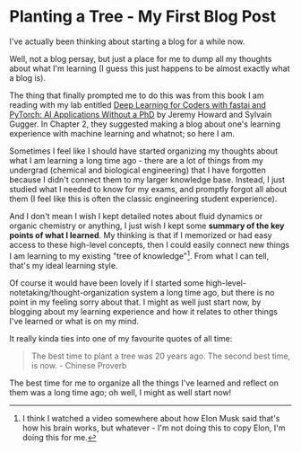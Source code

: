 # Planting a Tree - My First Blog Post

I've actually been thinking about starting a blog for a while now. 

Well, not a blog persay, but just a place for me to dump all my thoughts about what I'm learning (I guess this just happens to be almost exactly what a blog is).

The thing that finally prompted me to do this was from this book I am reading with my lab entitled [Deep Learning for Coders with fastai and PyTorch: AI Applications Without a PhD](https://course.fast.ai) by Jeremy Howard and Sylvain Gugger. 
In Chapter 2, they suggested making a blog about one's learning experience with machine learning and whatnot; so here I am.

Sometimes I feel like I should have started organizing my thoughts about what I am learning a long time ago - there are a lot of things from my undergrad (chemical and biological engineering) that I have forgotten because I didn't connect them to my larger knowledge base. 
Instead, I just studied what I needed to know for my exams, and promptly forgot all about them (I feel like this is often the classic engineering student experience). 

And I don't mean I wish I kept detailed notes about fluid dynamics or organic chemistry or anything, I just wish I kept some **summary of the key points of what I learned**. 
My thinking is that if I memorized or had easy access to these high-level concepts, then I could easily connect new things I am learning to my existing "tree of knowledge"[^1]. From what I can tell, that's my ideal learning style.

[^1]: I think I watched a video somewhere about how Elon Musk said that's how his brain works, but whatever - I'm not doing this to copy Elon, I'm doing this for me.

Of course it would have been lovely if I started some high-level-notetaking/thought-organization system a long time ago, but there is no point in my feeling sorry about that. 
I might as well just start now, by blogging about my learning experience and how it relates to other things I've learned or what is on my mind. 

It really kinda ties into one of my favourite quotes of all time: 
> The best time to plant a tree was 20 years ago. The second best time, is now. - Chinese Proverb

The best time for me to organize all the things I've learned and reflect on them was a long time ago; oh well, I might as well start now! 


